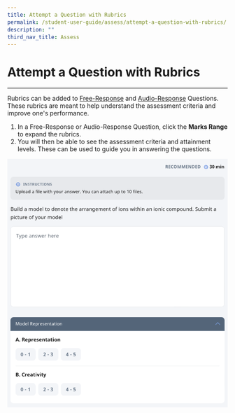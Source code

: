 ```yaml
---
title: Attempt a Question with Rubrics
permalink: /student-user-guide/assess/attempt-a-question-with-rubrics/
description: ""
third_nav_title: Assess
---
```

<h1 id="attempt-a-question-with-rubrics">Attempt a Question with Rubrics</h1>
<hr>
<p>Rubrics can be added to <a href="https://docs.learning.moe.edu.sg/sls-user-guide/vle/student/Assignments/AttemptFRQ.html">Free-Response</a> and <a href="https://docs.learning.moe.edu.sg/sls-user-guide/vle/student/Assignments/AttemptARQ.html">Audio-Response</a> Questions. These rubrics are meant to help understand the assessment criteria and improve one's performance.</p>
<ol>
<li>In a Free-Response or Audio-Response Question, click the <strong>Marks Range</strong> to expand the rubrics.</li>
<li>You will then be able to see the assessment criteria and attainment levels. These can be used to guide you in answering the questions.</li>
</ol>
<img src="/images/1Student/As-Rubrics.png">